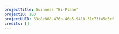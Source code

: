 ```yaml
---
projectTitle: Guinness "Bi-Plane"
projectID: 100
projectUUID: 63c8e888-476b-46a5-9418-31c73f45e5cf
credits: []
---
```

